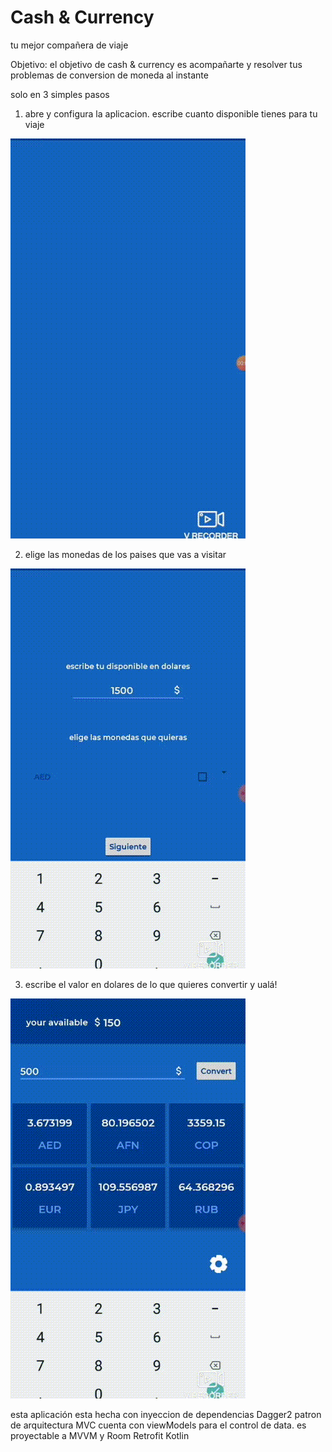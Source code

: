 # Cash & Currency
tu mejor compañera de viaje

Objetivo:
el objetivo de cash & currency es acompañarte y resolver tus problemas de conversion de moneda al instante

solo en 3 simples pasos
1. abre y configura la aplicacion. 
    escribe cuanto disponible tienes para tu viaje
    
![](configura.gif)

2. elige las monedas de los paises que vas a visitar

![](busca_tus_monedas.gif)

3. escribe el valor en dolares de lo que quieres convertir y ualá!

![](convierte.gif)


esta aplicación esta hecha con 
inyeccion de dependencias Dagger2
patron de arquitectura MVC cuenta con viewModels para el control de data. 
es proyectable a MVVM y Room
Retrofit
Kotlin


